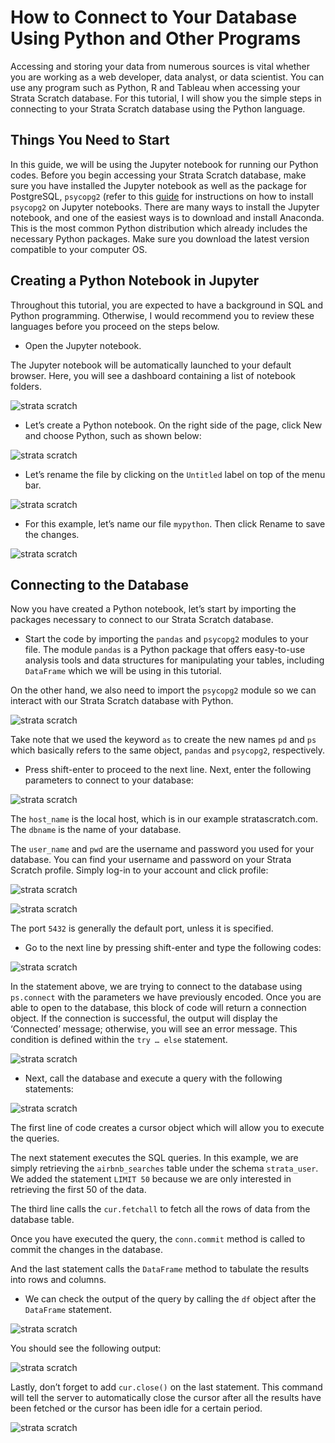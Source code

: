 # How to Connect to Your Database Using Python and Other Programs

Accessing and storing your data from numerous sources is vital whether you are working as a web developer, data analyst, or data scientist. You can use any program such as Python, R and Tableau when accessing your Strata Scratch database. For this tutorial, I will show you the simple steps in connecting to your Strata Scratch database using the Python language.

## Things You Need to Start

In this guide, we will be using the Jupyter notebook for running our Python codes. Before you begin accessing your Strata Scratch database, make sure you have installed the Jupyter notebook as well as the package for PostgreSQL, `psycopg2` (refer to this [guide](https://github.com/stratascratch/stratascratch.github.io/blob/master/guides/how-to-connect-to-the-database-using-python-and-other-programs/how-to-install-psycopg2-to-connect-to-strata-scratch-using-python%20.md) for instructions on how to install `psycopg2` on Jupyter notebooks. There are many ways to install the Jupyter notebook, and one of the easiest ways is to download and install Anaconda. This is the most common Python distribution which already includes the necessary Python packages. Make sure you download the latest version compatible to your computer OS.

## Creating a Python Notebook in Jupyter

Throughout this tutorial, you are expected to have a background in SQL and Python programming. Otherwise, I would recommend you to review these languages before you proceed on the steps below.

- Open the Jupyter notebook. 

The Jupyter notebook will be automatically launched to your default browser. Here, you will see a dashboard containing a list of notebook folders.

![strata scratch](assets/1.png)

- Let’s create a Python notebook. On the right side of the page, click New and choose Python, such as shown below:

![strata scratch](assets/2.png)

- Let’s rename the file by clicking on the `Untitled` label on top of the menu bar.

![strata scratch](assets/3.png)

- For this example, let’s name our file `mypython`. Then click Rename to save the changes.

![strata scratch](assets/4.png)

## Connecting to the Database

Now you have created a Python notebook, let’s start by importing the packages necessary to connect to our Strata Scratch database.

- Start the code by importing the `pandas` and `psycopg2` modules to your file. The module `pandas` is a Python package that offers easy-to-use analysis tools and data structures for manipulating your tables, including `DataFrame` which we will be using in this tutorial.

On the other hand, we also need to import the `psycopg2` module so we can interact with our Strata Scratch database with Python.

![strata scratch](assets/5.png)

Take note that we used the keyword `as` to create the new names `pd` and `ps` which basically refers to the same object, `pandas` and `psycopg2`, respectively.

- Press shift-enter to proceed to the next line. Next, enter the following parameters to connect to your database:

![strata scratch](assets/6.png)

The `host_name` is the local host, which is in our example stratascratch.com. The `dbname` is the name of your database. 

The `user_name` and `pwd` are the username and password you used for your database. You can find your username and password on your Strata Scratch profile. Simply log-in to your account and click profile:

![strata scratch](assets/7.png)

![strata scratch](assets/8.png)

The port `5432` is generally the default port, unless it is specified. 

- Go to the next line by pressing shift-enter and type the following codes:

![strata scratch](assets/9.png)

In the statement above, we are trying to connect to the database using `ps.connect` with the parameters we have previously encoded. Once you are able to open to the database, this block of code will return a connection object. If the connection is successful, the output will display the ‘Connected’ message; otherwise, you will see an error message. This condition is defined within the `try … else` statement.

![strata scratch](assets/10.png)

- Next, call the database and execute a query with the following statements:

![strata scratch](assets/11.png)

The first line of code creates a cursor object which will allow you to execute the queries.

The next statement executes the SQL queries. In this example, we are simply retrieving the `airbnb_searches` table under the schema `strata_user`. We added the statement `LIMIT 50` because we are only interested in retrieving the first 50 of the data.

The third line calls the `cur.fetchall` to fetch all the rows of data from the database table.

Once you have executed the query, the `conn.commit` method is called to commit the changes in the database.

And the last statement calls the `DataFrame` method to tabulate the results into rows and columns.

- We can check the output of the query by calling the `df` object after the `DataFrame` statement.

![strata scratch](assets/12.png)

You should see the following output:

![strata scratch](assets/13.png)

Lastly, don’t forget to add `cur.close()` on the last statement. This command will tell the server to automatically close the cursor after all the results have been fetched or the cursor has been idle for a certain period.

![strata scratch](assets/14.png)
 









